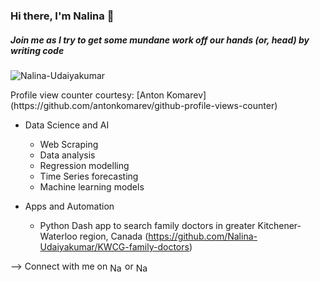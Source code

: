 ### Hi there, I'm Nalina 👋
##### Join me as I try to get some mundane work off our hands (or, head) by writing code

<p align="left"> <img src="https://komarev.com/ghpvc/?username=Nalina-Udaiyakumar&label=Profile%20views&color=0e75b6&style=flat" alt="Nalina-Udaiyakumar"/> </p>
Profile view counter courtesy: [Anton Komarev] (https://github.com/antonkomarev/github-profile-views-counter)

- Data Science and AI
  - Web Scraping
  - Data analysis
  - Regression modelling
  - Time Series forecasting
  - Machine learning models

- Apps and Automation
  - Python Dash app to search family doctors in greater Kitchener-Waterloo region, Canada (https://github.com/Nalina-Udaiyakumar/KWCG-family-doctors)

--> Connect with me on <a href="https://www.linkedin.com/in/nalina-udaiyakumar-6b15a3240/" target="_blank"><img align="center" src="https://cdn.jsdelivr.net/npm/simple-icons@3.0.1/icons/linkedin.svg" alt="Nalina Udaiyakumar" height="15" width="20"/></a> or <a href="https://twitter.com/nalina_uday" target="_blank"><img align="center" src="https://cdn.jsdelivr.net/npm/simple-icons@3.0.1/icons/twitter.svg" alt="Nalina-Udaiyakumar" height="15" width="20"/></a> 
